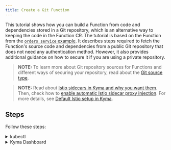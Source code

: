 ```yaml
---
title: Create a Git Function
---
```


This tutorial shows how you can build a Function from code and dependencies stored in a Git repository, which is an alternative way to keeping the code in the Function CR. The tutorial is based on the Function from the [`orders service` example](https://github.com/kyma-project/examples/tree/main/orders-service). It describes steps required to fetch the Function's source code and dependencies from a public Git repository that does not need any authentication method. However, it also provides additional guidance on how to secure it if you are using a private repository.

>**NOTE:** To learn more about Git repository sources for Functions and different ways of securing your repository, read about the [Git source type](../../05-technical-reference/svls-04-git-source-type.md).

>**NOTE:** Read about [Istio sidecars in Kyma and why you want them](../../01-overview/main-areas/service-mesh/smsh-03-istio-sidecars-in-kyma.md). Then, check how to [enable automatic Istio sidecar proxy injection](../../04-operation-guides/operations/smsh-01-istio-enable-sidecar-injection.md). For more details, see [Default Istio setup in Kyma](../../01-overview/main-areas/service-mesh/smsh-02-default-istio-setup-in-kyma.md).

## Steps

Follow these steps:

<div tabs name="steps" group="create-function">
  <details>
  <summary label="kubectl">
  kubectl
  </summary>

1. Export these variables:

    ```bash
    export GIT_FUNCTION={GIT_FUNCTION_NAME}
    export NAMESPACE={FUNCTION_NAMESPACE}
    ```

2. Create a Secret (optional).

    If you use a secured repository, you must first create a Secret for one of these authentication methods:

    - Basic authentication (username and password or token) to this repository in the same Namespace as the Function:

    ```yaml
    cat <<EOF | kubectl apply -f -
    apiVersion: v1
    kind: Secret
    metadata:
      name: git-creds-basic
      namespace: $NAMESPACE
    type: Opaque
    data:
      username: {BASE64_ENCODED_USERNAME}
      password: {BASE64_ENCODED_PASSWORD_OR_TOKEN}
    EOF
    ```

    - SSH key:

    ```yaml
    cat <<EOF | kubectl apply -f -
    apiVersion: v1
    kind: Secret
    metadata:
      name: git-creds-key
      namespace: $NAMESPACE
    type: Opaque
    data:
      key: {BASE64_ENCODED_PRIVATE_SSH_KEY}
    EOF
    ```

    >**NOTE:** Read more about the [supported authentication methods](../../05-technical-reference/svls-04-git-source-type.md).

3. Create a [GitRepository CR](../../05-technical-reference/00-custom-resources/svls-02-gitrepository.md) that specifies the Git repository metadata:

    ```yaml
    cat <<EOF | kubectl apply -f -
    apiVersion: serverless.kyma-project.io/v1alpha1
    kind: GitRepository
    metadata:
      name: $GIT_FUNCTION
      namespace: $NAMESPACE
    spec:
      url: "https://github.com/kyma-project/examples.git"
    EOF
    ```

    >**NOTE:** If you use a secured repository, add the **auth** object with the adequate **type** and **secretName** fields to the spec:

    ```yaml
    spec:
      ...
      auth:
        type: # "basic" or "key"
        secretName: # "git-creds-basic" or "git-creds-key"
    ```
   
    >**NOTE:** To avoid performance degradation caused by large Git repositories and large monorepos, Function Controller implements a configurable backoff period for the source checkout based on `APP_FUNCTION_REQUEUE_DURATION`. This behavior can be disabled, allowing the controller to perform the source checkout with every reconciliation loop by marking the Function CR with the annotation `serverless.kyma-project.io/continuousGitCheckout: true`
4. Create a Function CR that specifies the Function's logic and points to the directory with code and dependencies in the given repository.

    ```yaml
    cat <<EOF | kubectl apply -f -
    apiVersion: serverless.kyma-project.io/v1alpha1
    kind: Function
    metadata:
      name: $GIT_FUNCTION
      namespace: $NAMESPACE
    spec:
      type: git
      runtime: nodejs14
      source: $GIT_FUNCTION
      reference: main
      baseDir: orders-service/function
    EOF
    ```

    >**NOTE:** See this [Function's code and dependencies](https://github.com/kyma-project/examples/tree/main/orders-service/function).

5. Check if your Function was created and all conditions are set to `True`:

    ```bash
    kubectl get functions $GIT_FUNCTION -n $NAMESPACE
    ```

    You should get a result similar to this example:

    ```bash
    NAME            CONFIGURED   BUILT     RUNNING   RUNTIME    VERSION   AGE
    test-function   True         True      True      nodejs14   1         96s
    ```

    </details>
    <details>
    <summary label="busola-ui">
    Kyma Dashboard
    </summary>

>**NOTE:** Kyma Dashboard uses Busola, which is not installed by default. Follow the [instructions](https://github.com/kyma-project/busola#installation) to install it.

1. Create a Namespace or select one from the drop-down list in the top navigation panel.

2. Create a Secret (optional).

    If you use a secured repository, you must first create a Secret with either basic (username and password or token) or SSH key authentication to this repository in the same Namespace as the Function. To do that, follow these sub-steps:

    - Open your Namespace view. In the left navigation panel, go to **Configuration** > **Secrets** and select the **Create Secret** button.

    - Open the **Advanced** view and enter the Secret name and type.

    - Select **Add data entry** and enter these key-value pairs with credentials:

        - Basic authentication: `username: {USERNAME}` and `password: {PASSWORD_OR_TOKEN}``

        - SSH key: `key: {SSH_KEY}`

        >**NOTE:** Read more about the [supported authentication methods](../../05-technical-reference/svls-04-git-source-type.md).

    - Confirm by selecting **Create**.

3. To connect the repository, go to **Workloads** > **Functions** > **Connected repositories**.

4. Connect your repository, with `https://github.com/kyma-project/examples.git` as repository URL.

    >**NOTE:** If you want to connect a secured repository instead of a public one, select authorization method `Basic` or `SSH key` and fill in the required fields.

5. Go back to the **Functions** view and select **Create Function**.

6. Under **Advanced**, change the source type to `Git repository` and select the created repository's name. As reference, enter `main`, and as base directory, `orders-service/function`.

    After a while, a message confirms that the Function has been created.
    Make sure that the new Function has the `RUNNING` status.

    </details>
</div>

